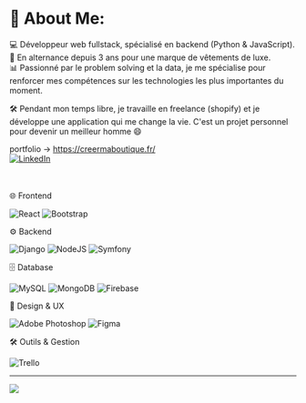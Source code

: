 
# 💫 About Me:
💻 Développeur web fullstack, spécialisé en backend (Python & JavaScript). <br>
🚀 En alternance depuis 3 ans pour une marque de vêtements de luxe. <br>
📊 Passionné par le problem solving et la data, je me spécialise pour renforcer mes compétences sur les technologies les plus importantes du moment. <br>

🛠️ Pendant mon temps libre, je travaille en freelance (shopify) et je développe une application qui me change la vie. C'est un projet personnel pour devenir un meilleur homme 😄 <br>

portfolio -> https://creermaboutique.fr/ <br>
[![LinkedIn](https://img.shields.io/badge/LinkedIn-%230077B5.svg?logo=linkedin&logoColor=white)](https://www.linkedin.com/in/nassim-lahlouh-6a96a8235/) 
<br><br><br>


🌐 Frontend

![React](https://img.shields.io/badge/react-%2320232a.svg?style=for-the-badge&logo=react&logoColor=%2361DAFB) 
![Bootstrap](https://img.shields.io/badge/bootstrap-%23563D7C.svg?style=for-the-badge&logo=bootstrap&logoColor=white) 


⚙️ Backend

![Django](https://img.shields.io/badge/django-%23092E20.svg?style=for-the-badge&logo=django&logoColor=white)
![NodeJS](https://img.shields.io/badge/node.js-6DA55F?style=for-the-badge&logo=node.js&logoColor=white)
![Symfony](https://img.shields.io/badge/symfony-%23000000.svg?style=for-the-badge&logo=symfony&logoColor=white)


🗄️ Database

![MySQL](https://img.shields.io/badge/mysql-%2300f.svg?style=for-the-badge&logo=mysql&logoColor=white)
![MongoDB](https://img.shields.io/badge/MongoDB-%234ea94b.svg?style=for-the-badge&logo=mongodb&logoColor=white)
![Firebase](https://img.shields.io/badge/Firebase-039BE5?style=for-the-badge&logo=Firebase&logoColor=white)

🎨 Design & UX

![Adobe Photoshop](https://img.shields.io/badge/adobe%20photoshop-%2331A8FF.svg?style=for-the-badge&logo=adobe%20photoshop&logoColor=white)
![Figma](https://img.shields.io/badge/figma-%23F24E1E.svg?style=for-the-badge&logo=figma&logoColor=white)



🛠️ Outils & Gestion

![Trello](https://img.shields.io/badge/Trello-%23026AA7.svg?style=for-the-badge&logo=Trello&logoColor=white)



---
[![](https://visitcount.itsvg.in/api?id=NassimDevNum&icon=0&color=0)](https://visitcount.itsvg.in)

<!-- Proudly created with GPRM ( https://gprm.itsvg.in ) -->
